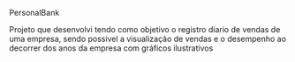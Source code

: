 PersonalBank

Projeto que desenvolvi tendo como objetivo o registro diario de vendas de uma empresa, sendo possivel a visualização de vendas e o desempenho ao decorrer dos anos da empresa com gráficos ilustrativos
